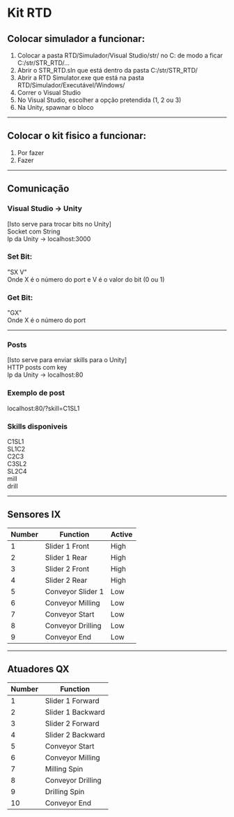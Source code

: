 # Kit RTD

## Colocar simulador a funcionar:
  1. Colocar a pasta RTD/Simulador/Visual Studio/str/ no C: de modo a ficar C:/str/STR_RTD/...
  2. Abrir o STR_RTD.sln que está dentro da pasta C:/str/STR_RTD/
  3. Abrir a RTD Simulator.exe que está na pasta RTD/Simulador/Executável/Windows/
  4. Correr o Visual Studio
  5. No Visual Studio, escolher a opção pretendida (1, 2 ou 3)
  6. Na Unity, spawnar o bloco
------------------------------------------------------------------------------------------
## Colocar o kit fisico a funcionar:
  1. Por fazer
  2. Fazer
------------------------------------------------------------------------------------------
## Comunicação

### Visual Studio -> Unity
[Isto serve para trocar bits no Unity] \
Socket com String \
Ip da Unity -> localhost:3000
### Set Bit:
"SX V" \
Onde X é o número do port e V é o valor do bit (0 ou 1) 
### Get Bit:
"GX" \
Onde X é o número do port

------------------------------------------------------------------------------------------

### Posts
[Isto serve para enviar skills para o Unity] \
HTTP posts com key \
Ip da Unity -> localhost:80

### Exemplo de post
localhost:80/?skill=C1SL1

### Skills disponiveis
C1SL1 \
SL1C2 \
C2C3 \
C3SL2 \
SL2C4 \
mill \
drill

------------------------------------------------------------------------------------------

## Sensores IX

| Number | Function          | Active |
|--------|-------------------|--------|
| 1      | Slider 1 Front    | High   |
| 2      | Slider 1 Rear     | High   |
| 3      | Slider 2 Front    | High   |
| 4      | Slider 2 Rear     | High   |
| 5      | Conveyor Slider 1 | Low    |
| 6      | Conveyor Milling  | Low    |
| 7      | Conveyor Start    | Low    |
| 8      | Conveyor Drilling | Low    |
| 9      | Conveyor End      | Low    |

------------------------------------------------------------------------------------------

## Atuadores QX

| Number | Function          |
|--------|-------------------|
| 1      | Slider 1 Forward  |
| 2      | Slider 1 Backward |
| 3      | Slider 2 Forward  |
| 4      | Slider 2 Backward |
| 5      | Conveyor Start    |
| 6      | Conveyor Milling  |
| 7      | Milling Spin      |
| 8      | Conveyor Drilling |
| 9      | Drilling Spin     |
| 10     | Conveyor End      |
